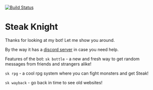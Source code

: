[![Build Status](https://travis-ci.org/MaxGrosshandler/Steak-Knight.svg?branch=master)](https://travis-ci.org/MaxGrosshandler/Steak-Knight)
# Steak Knight

Thanks for looking at my bot! Let me show you around.

By the way it has a [discord server](https://discord.gg/4xbwxe6) in case you need help.

Features of the bot:
`sk bottle` - a new and fresh way to get random messages from friends and strangers alike!

`sk rpg` - a cool rpg system where you can fight monsters and get Steak!

`sk wayback` - go back in time to see old websites!